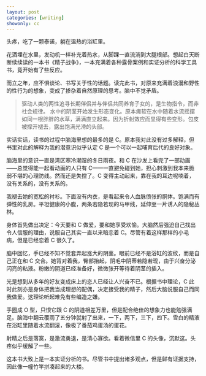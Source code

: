 ```yaml
---
layout: post
categories: [writing]
showonly: cc
---
```


头疼，吃了一颗泰诺，躺在温热的浴缸里。

花洒埋在水里，发动机一样补充着热水，从脚踝一直流淌到大腿根部。想起白天断断续续读的一本书《精子战争》，一本充满着各种露骨案例和实证分析的科学工具书，竟开始有了些反应。

而立之年，应不惧谈论、书写关于性的话题。读完此书，对原来充满着浪漫和野性的性行为的想象，变成了掺杂着自然原理的思考。脑中不觉矛盾。

> 驱动人类的两性追寻长期伴侣并与伴侣共同养育子女的，是生物指令，而非社会规律。
> 水中的阴茎开始发生形态变化。原本瘫软在水中随着水流摇摆如同一根胖胖的水草，满满直立起来。因为折射效应而显得有些变形。包皮被撑开褪去，露出饱满光滑的头部。

实话实话，读书的过程中脑海里想的最多的是 C。原本我对此没有过多解释，但书里对此的解释为我的潜意识似乎认定 C 是一个可以一起哺育后代的良好对象。

脑海里的意识一直是湾区寒冷潮湿的冬日雨夜。和 C 在沙发上看完了一部动画——总觉得能一起看动画的人只有 C——一直避免碰到她，担心刺激到我本来脆弱不堪的心理防线。然而还是失控了。C 变得主动起来，靠在我的耳边呢喃着，没有关系的，没有关系的。

我褪去她的宽松的衬衫。下面没有内衣，是看起来令人血脉偾张的胴体。饱满而有弹性的乳房。平坦健康的小腹，两条若隐若现的马甲线，延伸至一片诱人的隐秘丛林。

身体首先做出决定：今天要和 C 做爱，要和她享受欢愉。大脑然后强迫自己找出令人信服的理由，说服自己其实一直以来暗恋着 C。尽管有着这样那样的小毛病，但是已经恋着 C 很久了。

脑中回忆，手已经不知不觉套弄起涨大的阴茎。眼前已经不是浴缸的波纹，而是自己正在和 C 交合。她背对着我，臀部抬起，阴毛中阴蒂若隐若现，由于兴奋分泌闪亮的粘液。粉嫩的阴道已经准备好，微微张开等待着阴茎的插入。

光是想到从多年的好友变成床上的恋人已经让人兴奋不已。根据书中理论，C 此时此刻亦是身体把我当成理想的配偶，决定接受我的精子，然后大脑说服自己而同我做爱。这理论听起难免有些编造之嫌。

手圈成 O 型，只恨它跟 C 的阴道相差万里，但是配合绝佳的想象力也能勉强满足。脑海中翻云覆雨了五分钟就射了出来，一下，两下，三下，四下。雪白的精液在浴缸里随着水流翻滚，像极了番茄鸡蛋汤的蛋花。

射精之后是落寞，是激流勇退，是清心寡欲。看着微信里 C 的头像，沉默这。头疼似乎缓解了一些。

这本书大致上是一本实证分析的书。尽管书中提出诸多观点，但是鲜有证据支持，因此像一幢竹竿拼凑起来的大楼。

